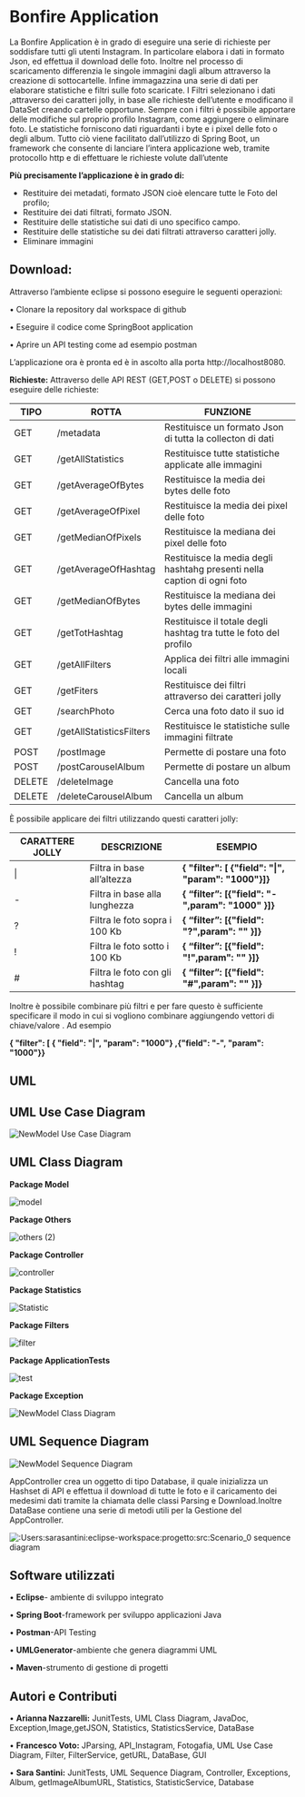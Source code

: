# Bonfire Application

La Bonfire Application è in grado di eseguire una serie di richieste per soddisfare tutti gli utenti Instagram. In particolare elabora i dati in formato Json, ed effettua il download delle foto. Inoltre nel processo di scaricamento  differenzia le singole immagini dagli album attraverso la creazione di sottocartelle. Infine immagazzina una serie di dati per elaborare statistiche e filtri sulle foto scaricate. I Filtri selezionano i dati ,attraverso dei caratteri jolly, in base alle richieste dell’utente e modificano il DataSet creando cartelle opportune. Sempre con i filtri è possibile apportare delle modifiche sul proprio profilo Instagram, come aggiungere o eliminare foto. Le statistiche forniscono dati riguardanti i byte e i pixel delle foto o degli album. 
Tutto ciò viene facilitato  dall’utilizzo di Spring Boot, un  framework che consente di lanciare l’intera applicazione web, tramite protocollo http e di effettuare le richieste volute dall’utente 

**Più precisamente l’applicazione è in grado di:**
- Restituire dei metadati, formato JSON cioè elencare tutte le Foto del profilo;
- Restituire dei dati filtrati, formato JSON.
- Restituire delle statistiche sui dati di uno specifico campo.
- Restituire delle statistiche su dei dati filtrati attraverso caratteri jolly.
- Eliminare immagini

## Download:
Attraverso l’ambiente eclipse si possono eseguire le seguenti operazioni:

•	Clonare la repository dal workspace di github 

•	Eseguire il codice come SpringBoot application

•	Aprire un API testing come ad esempio postman

L’applicazione ora è pronta ed è in ascolto alla porta http://localhost8080.

**Richieste:**
Attraverso delle API REST (GET,POST o DELETE) si possono eseguire delle richieste:


TIPO | ROTTA | FUNZIONE
-- | -- | --
GET | /metadata | Restituisce un formato Json di tutta la collecton di dati
GET | /getAllStatistics | Restituisce tutte statistiche applicate alle immagini
GET | /getAverageOfBytes | Restituisce la media dei bytes delle foto
GET | /getAverageOfPixel | Restituisce la media dei pixel delle foto
GET | /getMedianOfPixels | Restituisce la mediana dei pixel delle foto
GET | /getAverageOfHashtag | Restituisce la media degli hashtahg presenti nella caption di ogni foto
GET | /getMedianOfBytes | Restituisce la mediana dei bytes delle immagini
GET | /getTotHashtag | Restituisce il totale degli hashtag tra tutte le foto del profilo
GET | /getAllFilters | Applica dei filtri alle immagini locali
GET | /getFiters | Restituisce dei filtri attraverso dei caratteri jolly
GET | /searchPhoto | Cerca una foto dato il suo id
GET | /getAllStatisticsFilters | Restituisce le statistiche sulle immagini filtrate
POST | /postImage | Permette di postare una foto
POST | /postCarouselAlbum | Permette di postare un album
DELETE | /deleteImage | Cancella una foto
DELETE | /deleteCarouselAlbum | Cancella un album

È possibile applicare dei filtri utilizzando questi caratteri jolly:

CARATTERE JOLLY | DESCRIZIONE | ESEMPIO
-- | -- | --
\| | Filtra in base all’altezza | **{ "filter": [ {"field": "\|", "param": "1000"}]}**
-| Filtra in base alla lunghezza | **{ “filter”: [{"field": "-",param": "1000" }]}**
?| Filtra le foto sopra i 100 Kb | **{ “filter”: [{"field": "?",param": "" }]}**
!| Filtra le foto sotto i 100 Kb | **{ “filter”: [{"field": "!",param": "" }]}**
#| Filtra le foto con gli hashtag | **{ “filter”: [{"field": "#",param": "" }]}**



Inoltre è possibile combinare più filtri e per fare questo è sufficiente specificare il modo in cui si vogliono combinare aggiungendo vettori di chiave/valore  .
Ad esempio

**{ "filter": [ { "field": "|", "param": "1000"} ,{"field": "-", "param": "1000"}}**

## UML

## UML Use Case Diagram

![NewModel Use Case Diagram](https://user-images.githubusercontent.com/64470414/84430752-77fe9b80-ac2a-11ea-963f-b19d36e2ee5e.jpg)

## UML Class Diagram
**Package Model**

![model](https://user-images.githubusercontent.com/64470414/84430172-90ba8180-ac29-11ea-9289-62a90faca84f.jpg)

**Package Others**

![others (2)](https://user-images.githubusercontent.com/64470414/84476489-85e60800-ac8e-11ea-9bd1-614e95267534.jpg)

**Package Controller**

![controller](https://user-images.githubusercontent.com/64470414/84430908-b09e7500-ac2a-11ea-9b0c-dcd1ed1ab25c.jpg)

**Package Statistics**

![Statistic](https://user-images.githubusercontent.com/64470414/84430970-cd3aad00-ac2a-11ea-9fb8-182295a2b902.jpg)

**Package Filters**

![filter](https://user-images.githubusercontent.com/64470414/84431036-e6435e00-ac2a-11ea-9892-992a0ba79887.jpg)

**Package ApplicationTests**

![test](https://user-images.githubusercontent.com/64470414/84431114-0d019480-ac2b-11ea-8891-d23ef7d89476.jpg)

**Package Exception**

![NewModel Class Diagram](https://user-images.githubusercontent.com/64470414/84431180-299dcc80-ac2b-11ea-891c-cf189d71527e.jpg)


## UML Sequence Diagram	

![NewModel Sequence Diagram](https://user-images.githubusercontent.com/64470414/84430014-5d77f280-ac29-11ea-9df8-ff2166523498.jpg)

AppController crea un oggetto di tipo Database, il quale inizializza un Hashset di API e effettua il download di tutte le foto e il caricamento dei medesimi dati tramite la chiamata delle classi Parsing e Download.Inoltre DataBase contiene una serie di metodi utili per la Gestione del AppController.

![:Users:sarasantini:eclipse-workspace:progetto:src:Scenario_0 sequence diagram](https://user-images.githubusercontent.com/64470414/84172478-5a8bcf00-aa7c-11ea-9a30-9b41b7c459a6.jpg)

## Software utilizzati
•	**Eclipse**- ambiente di sviluppo integrato

•	**Spring Boot**-framework per sviluppo applicazioni Java

•	**Postman**-API Testing

•	**UMLGenerator**-ambiente che genera diagrammi UML

•	**Maven**-strumento di gestione di progetti

## Autori e Contributi
•	**Arianna Nazzarelli:** JunitTests, UML Class Diagram, JavaDoc, Exception,Image,getJSON, Statistics, StatisticsService, DataBase

•	**Francesco Voto:** JParsing, API_Instagram, Fotogafia, UML Use Case Diagram, Filter, FilterService, getURL, DataBase, GUI

•	**Sara Santini:** JunitTests, UML Sequence Diagram, Controller, Exceptions, Album, 
getImageAlbumURL, Statistics, StatisticService, Database


